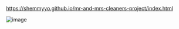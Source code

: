https://shemmyyo.github.io/mr-and-mrs-cleaners-project/index.html

![image](https://user-images.githubusercontent.com/111382268/190194986-31a75709-03d4-4ffc-946d-ca646609f05e.png)
